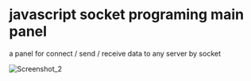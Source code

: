 # javascript socket programing main panel
a panel for connect / send / receive data to any server by socket

![Screenshot_2](https://user-images.githubusercontent.com/67155909/175789989-0b717734-dd5b-4de9-8f26-9543cea8c102.png)
